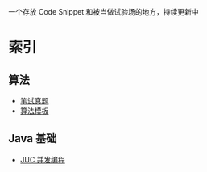 一个存放 Code Snippet 和被当做试验场的地方，持续更新中

# 索引

## 算法

- [笔试真题](https://github.com/r6hk/playground/tree/master/algorithm/src/main/java/dev/rennen/exam)
- [算法模板](https://github.com/r6hk/playground/tree/master/algorithm/src/main/java/dev/rennen/template)

## Java 基础

- [JUC 并发编程](https://github.com/r6hk/playground/tree/master/basic/src/main/java/dev/rennen/juc)